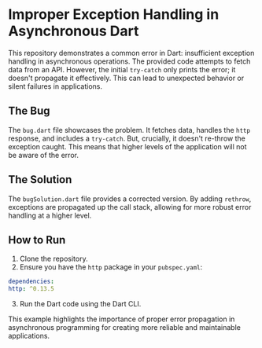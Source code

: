 # Improper Exception Handling in Asynchronous Dart

This repository demonstrates a common error in Dart:  insufficient exception handling in asynchronous operations. The provided code attempts to fetch data from an API. However, the initial `try-catch` only prints the error; it doesn't propagate it effectively.  This can lead to unexpected behavior or silent failures in applications.

## The Bug
The `bug.dart` file showcases the problem.  It fetches data, handles the `http` response, and includes a `try-catch`.  But, crucially, it doesn't re-throw the exception caught. This means that higher levels of the application will not be aware of the error.

## The Solution
The `bugSolution.dart` file provides a corrected version. By adding `rethrow`, exceptions are propagated up the call stack, allowing for more robust error handling at a higher level.

## How to Run
1.  Clone the repository.
2.  Ensure you have the `http` package in your `pubspec.yaml`:
   ```yaml
dependencies:
  http: ^0.13.5
```
3.  Run the Dart code using the Dart CLI.

This example highlights the importance of proper error propagation in asynchronous programming for creating more reliable and maintainable applications.